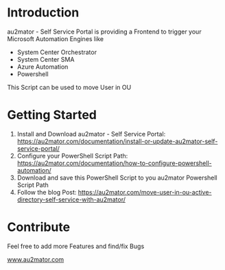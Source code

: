 # Introduction

au2mator - Self Service Portal is providing a Frontend to trigger your Microsoft Automation Engines like

- System Center Orchestrator
- System Center SMA
- Azure Automation
- Powershell

This Script can be used to move User in OU

# Getting Started

1.	Install and Download au2mator - Self Service Portal: https://au2mator.com/documentation/install-or-update-au2mator-self-service-portal/
2.	Configure your PowerShell Script Path: https://au2mator.com/documentation/how-to-configure-powershell-automation/
3.	Download and save this PowerShell Script to you au2mator Powershell Script Path
4.	Follow the blog Post: https://au2mator.com/move-user-in-ou-active-directory-self-service-with-au2mator/


# Contribute

Feel free to add more Features and find/fix Bugs

www.au2mator.com